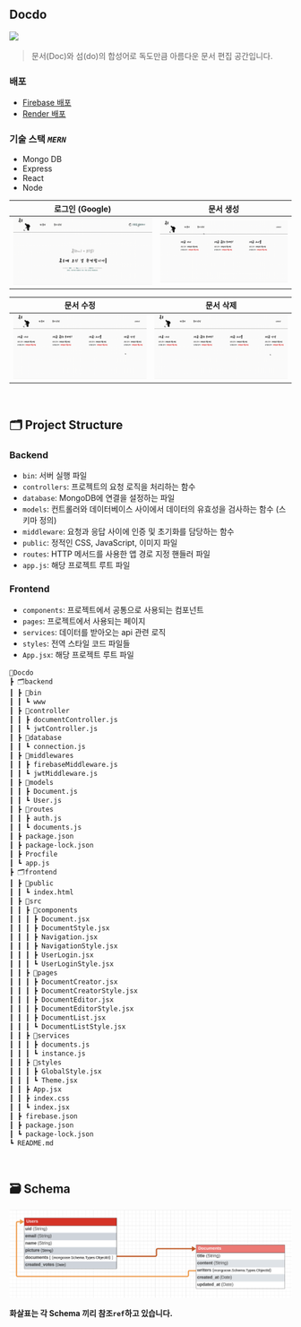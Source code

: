 ## **Docdo**

<img src="./frontend/public/images/홈.gif">

> 문서(Doc)와 섬(do)의 합성어로 독도만큼 아름다운 문서 편집 공간입니다.

### 배포
- [Firebase 배포](https://docs-e30a1.web.app)
- [Render 배포](https://docdo.onrender.com)

### 기술 스택 *`MERN`*
- Mongo DB
- Express
- React
- Node

| 로그인 (Google) | 문서 생성 |
|-----------|-----------|
| <img src="./frontend/public/images/로그인.gif" width="380px" alt="로그인"> | <img src="./frontend/public/images/생성.gif" width="380px" display="inline" alt="문서생성"> |

| 문서 수정 | 문서 삭제 | 
|-----------|-----------|
| <img src="./frontend/public/images/수정.gif" width="380px" display="inline" alt="문서수정"> | <img src="./frontend/public/images/삭제.gif" width="380px" display="inline" alt="문서삭제"> |
<br>

## 🗂️ Project Structure
### Backend
- `bin`: 서버 실행 파일
- `controllers`: 프로젝트의 요청 로직을 처리하는 함수
- `database`: MongoDB에 연결을 설정하는 파일
- `models`: 컨트롤러와 데이터베이스 사이에서 데이터의 유효성을 검사하는 함수 (스키마 정의)
- `middleware`: 요청과 응답 사이에 인증 및 초기화를 담당하는 함수
- `public`: 정적인 CSS, JavaScript, 이미지 파일
- `routes`: HTTP 메서드를 사용한 앱 경로 지정 핸들러 파일
- `app.js`: 해당 프로젝트 루트 파일

### Frontend
- `components`: 프로젝트에서 공통으로 사용되는 컴포넌트
- `pages`: 프로젝트에서 사용되는 페이지
- `services`: 데이터를 받아오는 api 관련 로직
- `styles`: 전역 스타일 코드 파일들
- `App.jsx`: 해당 프로젝트 루트 파일

```
📝Docdo
┣ 🗂️backend
┃ ┣ 📂bin
┃ ┃ ┗ www
┃ ┣ 📂controller
┃ ┃ ┣ documentController.js
┃ ┃ ┗ jwtController.js
┃ ┣ 📂database
┃ ┃ ┗ connection.js
┃ ┣ 📂middlewares
┃ ┃ ┣ firebaseMiddleware.js
┃ ┃ ┗ jwtMiddleware.js
┃ ┣ 📂models
┃ ┃ ┣ Document.js
┃ ┃ ┗ User.js
┃ ┣ 📂routes
┃ ┃ ┣ auth.js
┃ ┃ ┗ documents.js
┃ ┣ package.json
┃ ┣ package-lock.json
┃ ┣ Procfile
┃ ┗ app.js
┣ 🗂️frontend
┃ ┣ 📂public
┃ ┃ ┗ index.html
┃ ┣ 📂src
┃ ┃ ┣ 📂components
┃ ┃ ┃ ┣ Document.jsx
┃ ┃ ┃ ┣ DocumentStyle.jsx
┃ ┃ ┃ ┣ Navigation.jsx
┃ ┃ ┃ ┣ NavigationStyle.jsx
┃ ┃ ┃ ┣ UserLogin.jsx
┃ ┃ ┃ ┗ UserLoginStyle.jsx
┃ ┃ ┣ 📂pages
┃ ┃ ┃ ┣ DocumentCreator.jsx
┃ ┃ ┃ ┣ DocumentCreatorStyle.jsx
┃ ┃ ┃ ┣ DocumentEditor.jsx
┃ ┃ ┃ ┣ DocumentEditorStyle.jsx
┃ ┃ ┃ ┣ DocumentList.jsx
┃ ┃ ┃ ┗ DocumentListStyle.jsx
┃ ┃ ┣ 📂services
┃ ┃ ┃ ┣ documents.js
┃ ┃ ┃ ┗ instance.js
┃ ┃ ┣ 📂styles
┃ ┃ ┃ ┣ GlobalStyle.jsx
┃ ┃ ┃ ┗ Theme.jsx
┃ ┃ ┣ App.jsx
┃ ┃ ┣ index.css
┃ ┃ ┗ index.jsx
┃ ┣ firebase.json
┃ ┣ package.json
┃ ┗ package-lock.json
┗ README.md
```

<br>

## 🗃️ Schema
<img width="907" alt="스크린샷 2024-07-26 오후 5 47 00" src="./frontend/public/images/schema.png">

**화살표는 각 Schema 끼리 참조`ref`하고 있습니다.**

<br>
